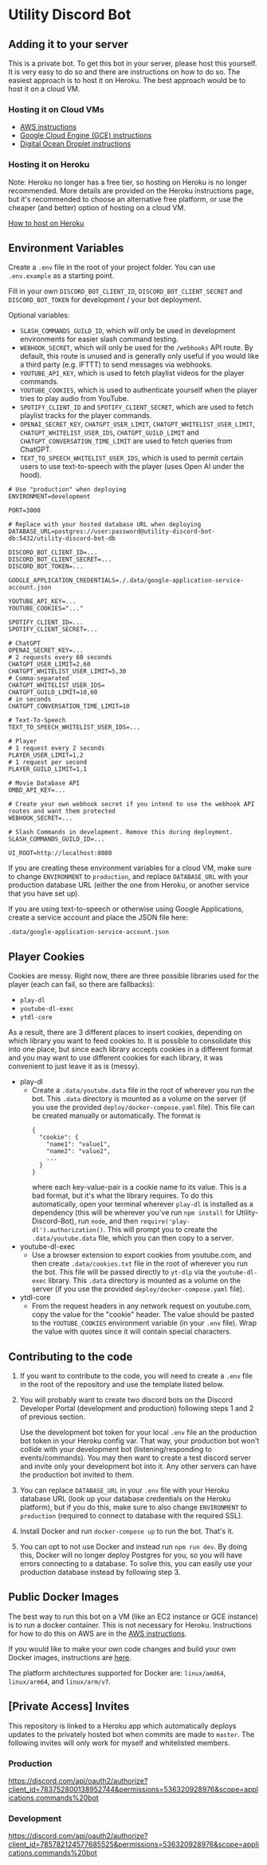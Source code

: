 # Utility Discord Bot

## Adding it to your server

This is a private bot. To get this bot in your server, please host this yourself. It is very easy to do so and there are instructions on how to do so. The easiest approach is to host it on Heroku. The best approach would be to host it on a cloud VM.

### Hosting it on Cloud VMs

- [AWS instructions](/docs/AWS-Instructions.md)
- [Google Cloud Engine (GCE) instructions](/docs/GCE-Instructions.md)
- [Digital Ocean Droplet instructions](/docs/DO-Instructions.md)

### Hosting it on Heroku

Note: Heroku no longer has a free tier, so hosting on Heroku is no longer recommended. More details are provided on the Heroku instructions page, but it's recommended to choose an alternative free platform, or use the cheaper (and better) option of hosting on a cloud VM.

[How to host on Heroku](/docs/Heroku-Instructions.md)

## Environment Variables
Create a `.env` file in the root of your project folder. You can use `.env.example` as a starting point.

Fill in your own `DISCORD_BOT_CLIENT_ID`, `DISCORD_BOT_CLIENT_SECRET` and `DISCORD_BOT_TOKEN` for development / your bot deployment.

Optional variables:
- `SLASH_COMMANDS_GUILD_ID`, which will only be used in development environments for easier slash command testing.
- `WEBHOOK_SECRET`, which will only be used for the `/webhooks` API route. By default, this route is unused and is generally only useful if you would like a third party (e.g. IFTTT) to send messages via webhooks.
- `YOUTUBE_API_KEY`, which is used to fetch playlist videos for the player commands.
- `YOUTUBE_COOKIES`, which is used to authenticate yourself when the player tries to play audio from YouTube.
- `SPOTIFY_CLIENT_ID` and `SPOTIFY_CLIENT_SECRET`, which are used to fetch playlist tracks for the player commands.
- `OPENAI_SECRET_KEY`, `CHATGPT_USER_LIMIT`, `CHATGPT_WHITELIST_USER_LIMIT`, `CHATGPT_WHITELIST_USER_IDS`, `CHATGPT_GUILD_LIMIT` and `CHATGPT_CONVERSATION_TIME_LIMIT` are used to fetch queries from ChatGPT.
- `TEXT_TO_SPEECH_WHITELIST_USER_IDS`, which is used to permit certain users to use text-to-speech with the player (uses Open AI under the hood).

```
# Use "production" when deploying
ENVIRONMENT=development

PORT=3000

# Replace with your hosted database URL when deploying
DATABASE_URL=postgres://user:password@utility-discord-bot-db:5432/utility-discord-bot-db

DISCORD_BOT_CLIENT_ID=...
DISCORD_BOT_CLIENT_SECRET=...
DISCORD_BOT_TOKEN=...

GOOGLE_APPLICATION_CREDENTIALS=./.data/google-application-service-account.json

YOUTUBE_API_KEY=...
YOUTUBE_COOKIES="..."

SPOTIFY_CLIENT_ID=...
SPOTIFY_CLIENT_SECRET=...

# ChatGPT
OPENAI_SECRET_KEY=...
# 2 requests every 60 seconds
CHATGPT_USER_LIMIT=2,60
CHATGPT_WHITELIST_USER_LIMIT=5,30
# Comma-separated
CHATGPT_WHITELIST_USER_IDS=
CHATGPT_GUILD_LIMIT=10,60
# in seconds
CHATGPT_CONVERSATION_TIME_LIMIT=10

# Text-To-Speech
TEXT_TO_SPEECH_WHITELIST_USER_IDS=...

# Player
# 1 request every 2 seconds
PLAYER_USER_LIMIT=1,2
# 1 request per second
PLAYER_GUILD_LIMIT=1,1

# Movie Database API
OMBD_API_KEY=...

# Create your own webhook secret if you intend to use the webhook API routes and want them protected
WEBHOOK_SECRET=...

# Slash Commands in development. Remove this during deployment.
SLASH_COMMANDS_GUILD_ID=...

UI_ROOT=http://localhost:8080
```

If you are creating these environment variables for a cloud VM, make sure to change `ENVIRONMENT` to `production`, and replace `DATABASE_URL` with your production database URL (either the one from Heroku, or another service that you have set up).

If you are using text-to-speech or otherwise using Google Applications, create a service account and place the JSON file here:

```
.data/google-application-service-account.json
```

## Player Cookies

Cookies are messy. Right now, there are three possible libraries used for the player (each can fail, so there are fallbacks):
- `play-dl`
- `youtube-dl-exec`
- `ytdl-core`

As a result, there are 3 different places to insert cookies, depending on which library you want to feed cookies to. It is possible to consolidate this into one place, but since each library accepts cookies in a different format and you may want to use different cookies for each library, it was convenient to just leave it as is (messy).

- play-dl
  - Create a `.data/youtube.data` file in the root of wherever you run the bot. This `.data` directory is mounted as a volume on the server (if you use the provided `deploy/docker-compose.yaml` file). This file can be created manually or automatically. The format is
    ```
    {
      "cookie": {
        "name1": "value1",
        "name2": "value2",
        ...
      }
    }
    ```
    where each key-value-pair is a cookie name to its value. This is a bad format, but it's what the library requires. To do this automatically, open your terminal wherever `play-dl` is installed as a dependency (this will be wherever you've run `npm install` for Utility-Discord-Bot), run `node`, and then `require('play-dl').authorization()`. This will prompt you to create the `.data/youtube.data` file, which you can then copy to a server.
- youtube-dl-exec
  - Use a browser extension to export cookies from youtube.com, and then create `.data/cookies.txt` file in the root of wherever you run the bot. This file will be passed directly to `yt-dlp` via the `youtube-dl-exec` library. This `.data` directory is mounted as a volume on the server (if you use the provided `deploy/docker-compose.yaml` file).
- ytdl-core
  - From the request headers in any network request on youtube.com, copy the value for the "cookie" header. The value should be pasted to the `YOUTUBE_COOKIES` environment variable (in your `.env` file). Wrap the value with quotes since it will contain special characters.

## Contributing to the code

1. If you want to contribute to the code, you will need to create a `.env` file in the root of the repository and use the template listed below.

1. You will probably want to create two discord bots on the Discord Developer Portal (development and production) following steps 1 and 2 of previous section.

    Use the development bot token for your local `.env` file an the production bot token in your Heroku config var. That way, your production bot won't collide with your development bot (listening/responding to events/commands). You may then want to create a test discord server and invite only your development bot into it. Any other servers can have the production bot invited to them.

1. You can replace `DATABASE_URL` in your `.env` file with your Heroku database URL (look up your database credentials on the Heroku platform), but if you do this, make sure to also change `ENVIRONMENT` to `production` (required to connect to database with the required SSL).

1. Install Docker and run `docker-compose up` to run the bot. That's it.

1. You can opt to not use Docker and instead run `npm run dev`. By doing this, Docker will no longer deploy Postgres for you, so you will have errors connecting to a database. To solve this, you can easily use your production database instead by following step 3.

## Public Docker Images

The best way to run this bot on a VM (like an EC2 instance or GCE instance) is to run a docker container. This is not necessary for Heroku. Instructions for how to do this on AWS are in the [AWS instructions](/docs/AWS-Instructions.md).

If you would like to make your own code changes and build your own Docker images, instructions are [here](/docs/Create-Docker-Images.md).

The platform architectures supported for Docker are: `linux/amd64`, `linux/arm64`, and `linux/arm/v7`.

## [Private Access] Invites

This repository is linked to a Heroku app which automatically deploys updates to the privately hosted bot when commits are made to `master`. The following invites will only work for myself and whitelisted members.

### Production
https://discord.com/api/oauth2/authorize?client_id=783752800138952744&permissions=536320928976&scope=applications.commands%20bot

### Development
https://discord.com/api/oauth2/authorize?client_id=785782124577685525&permissions=536320928976&scope=applications.commands%20bot
